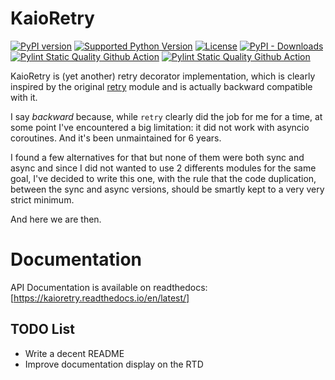 # KaioRetry

[![PyPI version](https://img.shields.io/pypi/v/kaioretry?logo=pypi&style=plastic)](https://pypi.python.org/pypi/kaioretry/)
[![Supported Python Version](https://img.shields.io/pypi/pyversions/kaioretry?logo=python&style=plastic)](https://pypi.python.org/pypi/kaioretry/)
[![License](https://img.shields.io/pypi/l/kaioretry?color=green&logo=GNU&style=plastic)](https://github.com/Anvil/kaioretry/blob/main/LICENSE)
[![PyPI - Downloads](https://img.shields.io/pypi/dm/kaioretry?color=magenta&style=plastic)](https://pypistats.org/packages/kaioretry)
[![Pylint Static Quality Github Action](https://github.com/Anvil/kaioretry/actions/workflows/pylint.yml/badge.svg)](https://github.com/Anvil/kaioretry/actions/workflows/pylint.yml)
[![Pylint Static Quality Github Action](https://github.com/Anvil/kaioretry/actions/workflows/python-app.yml/badge.svg)](https://github.com/Anvil/kaioretry/actions/workflows/python-app.yml)


KaioRetry is (yet another) retry decorator implementation, which is
clearly inspired by the original
[retry](https://pypi.org/project/retry) module and is actually
backward compatible with it.

I say *backward* because, while `retry` clearly did the job for me for a
time, at some point I've encountered a big limitation: it did not work
with asyncio coroutines. And it's been unmaintained for 6 years.

I found a few alternatives for that but none of them were both sync
and async and since I did not wanted to use 2 differents modules for
the same goal, I've decided to write this one, with the rule that the
code duplication, between the sync and async versions, should be
smartly kept to a very very strict minimum.

And here we are then.


# Documentation

API Documentation is available on readthedocs:
[https://kaioretry.readthedocs.io/en/latest/]


## TODO List

* Write a decent README
* Improve documentation display on the RTD

